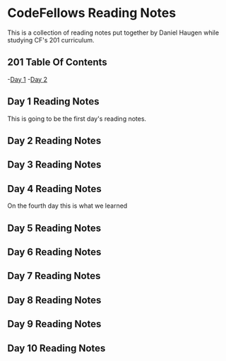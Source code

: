 # CodeFellows Reading Notes
This is a collection of reading notes put together by Daniel Haugen while studying CF's 201 curriculum.

## 201 Table Of Contents

-[Day 1](https://www.danielhaugen22.github.io#day-1-reading-notes)
-[Day 2](https://www.danielhaugen22.github.io#day-2-reading-notes)


## Day 1 Reading Notes
This is going to be the first day's reading notes.
## Day 2 Reading Notes
## Day 3 Reading Notes
## Day 4 Reading Notes
On the fourth day this is what we learned
## Day 5 Reading Notes
## Day 6 Reading Notes
## Day 7 Reading Notes
## Day 8 Reading Notes
## Day 9 Reading Notes
## Day 10 Reading Notes